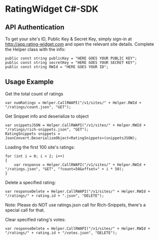 RatingWidget C#-SDK
====================

## API Authentication

To get your site's ID, Public Key & Secret Key, simply sign-in at http://app.rating-widget.com and open the relevant site details. Complete the Helper class with the info:

    public const string publicKey = "HERE GOES YOUR PUBLIC KEY";
    public const string secretKey = "HERE GOES YOUR SECRET KEY";
    public const string RWId = "HERE GOES YOUR ID";

## Usage Example

Get the total count of ratings

	var numRatings = Helper.CallRWAPI("/v1/sites/" + Helper.RWId + "/ratings/count.json", "GET");
	
Get Snippet info and deserialize to object
	
    var snippetsJSON = Helper.CallRWAPI("/v1/sites/" + Helper.RWId + "/ratings/rich-snippets.json", "GET");
    RatingSnippets snippets = JsonConvert.DeserializeObject<RatingSnippets>(snippetsJSON);

Loading the first 100 site's ratings:

    for (int i = 0; i < 2; i++)
    {
        var response = Helper.CallRWAPI("/v1/sites/" + Helper.RWId + "/ratings.json", "GET", "?count=50&offset=" + i * 50);
	}
	
Delete a specified rating:

    var responseDelete = Helper.CallRWAPI("/v1/sites/" + Helper.RWId + "/ratings/" + rating.id + ".json", "DELETE");
    
Note: Please do NOT use ratings.json call for Rich-Snippets, there's a special call for that.
    
Clear specified rating's votes:

	var responseDelete = Helper.CallRWAPI("/v1/sites/" + Helper.RWId + "/ratings/" + rating.id + "/votes.json", "DELETE");



